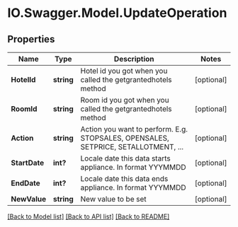 # IO.Swagger.Model.UpdateOperation
## Properties

Name | Type | Description | Notes
------------ | ------------- | ------------- | -------------
**HotelId** | **string** | Hotel id you got when you called the getgrantedhotels method | [optional] 
**RoomId** | **string** | Room id you got when you called the getgrantedhotels method | [optional] 
**Action** | **string** | Action you want to perform. E.g. STOPSALES, OPENSALES, SETPRICE, SETALLOTMENT, ... | [optional] 
**StartDate** | **int?** | Locale date this data starts appliance. In format YYYMMDD | [optional] 
**EndDate** | **int?** | Locale date this data ends appliance. In format YYYMMDD | [optional] 
**NewValue** | **string** | New value to be set | [optional] 

[[Back to Model list]](../README.md#documentation-for-models) [[Back to API list]](../README.md#documentation-for-api-endpoints) [[Back to README]](../README.md)

